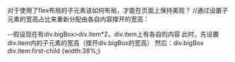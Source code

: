 对于使用了flex布局的子元素该如何布局，才能在页面上保持美观？
//通过设置子元素的宽高占比来重新分配由各自内容撑开的宽高：

--假设现在有div.bigBox>div.item*2，div.item上有各自的内容
此时，先设置 div.item内的子元素的宽高（撑开div.bigBox的宽高）
然后：div.bigBox div.item:first-child {width:38%;}
